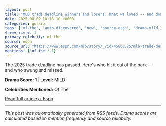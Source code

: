 ```yaml
---
layout: post
title: "MLB trade deadline winners and losers: What we loved -- and don't understand"
date: 2025-08-02 10:18:10 +0000
categories: gossip
tags: ['of-the', 'auto-discovered', 'new', 'source-espn', 'drama-mild']
drama_score: 1
primary_celebrity: of_the
source: espn
source_url: "https://www.espn.com/mlb/story/_/id/45860575/mlb-trade-deadline-2025-reaction-biggest-winners-losers"
mentions: {'of_the': 1}
---
```


The 2025 trade deadline has passed. Here's who hit it out of the park -- and who swung and missed.

**Drama Score:** 1 | **Level:** MILD

**Celebrities Mentioned:** Of The

[Read full article at Espn](https://www.espn.com/mlb/story/_/id/45860575/mlb-trade-deadline-2025-reaction-biggest-winners-losers)

---
*This post was automatically generated from RSS feeds. Drama scores are calculated based on mention frequency and source reliability.*
